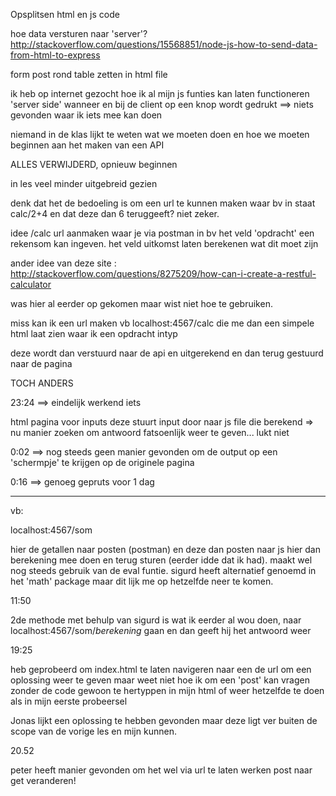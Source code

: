 
Opsplitsen html en js code

hoe data versturen naar 'server'? 
http://stackoverflow.com/questions/15568851/node-js-how-to-send-data-from-html-to-express

form post rond table zetten in html file

ik heb op internet gezocht hoe ik al mijn js funties kan laten functioneren 'server side' wanneer en bij de client op een knop wordt gedrukt
==> niets gevonden waar ik iets mee kan doen

niemand in de klas lijkt te weten wat we moeten doen en hoe we moeten beginnen aan het maken van een API

ALLES VERWIJDERD, opnieuw beginnen

in les veel minder uitgebreid gezien

denk dat het de bedoeling is om een url te kunnen maken waar bv in staat calc/2+4
en dat deze dan 6 teruggeeft?
niet zeker.


idee
/calc url aanmaken waar je via postman in bv het veld 'opdracht' 
een rekensom kan ingeven.
het veld uitkomst laten berekenen wat dit moet zijn

ander idee van deze site :
http://stackoverflow.com/questions/8275209/how-can-i-create-a-restful-calculator

was hier al eerder op gekomen maar wist niet hoe te gebruiken.

miss kan ik een url maken vb localhost:4567/calc die me dan een simpele html laat zien
waar ik een opdracht intyp

deze wordt dan verstuurd naar de api en uitgerekend en dan terug gestuurd naar 
de pagina



TOCH ANDERS

23:24 ==> eindelijk werkend iets

html pagina voor inputs
deze stuurt input door naar js file die berekend
=> nu manier zoeken om antwoord fatsoenlijk weer te geven... lukt niet

0:02 ==> nog steeds geen manier gevonden om de output op een 'schermpje'
te krijgen op de originele pagina


0:16 ==> genoeg gepruts voor 1 dag


---------------------------------------------------------

vb:

localhost:4567/som

hier de getallen naar posten (postman) en deze dan posten naar js
hier dan berekening mee doen en terug sturen (eerder idde dat ik had).
maakt wel nog steeds gebruik van de eval funtie. sigurd heeft alternatief genoemd in het
'math' package maar dit lijk me op hetzelfde neer te komen.


11:50

2de methode met behulp van sigurd is wat ik eerder al wou doen,
naar localhost:4567/som/*berekening* gaan en dan geeft hij 
het antwoord weer


19:25

heb geprobeerd om index.html te laten navigeren naar een de url om 
een oplossing weer te geven maar weet niet hoe ik om een 'post' kan vragen zonder
de code gewoon te hertyppen in mijn html of weer hetzelfde te doen als in mijn eerste probeersel

Jonas lijkt een oplossing te hebben gevonden maar deze ligt ver buiten de scope 
van de vorige les en mijn kunnen. 


20.52

peter heeft manier gevonden om het wel via url te laten werken
post naar get veranderen!



